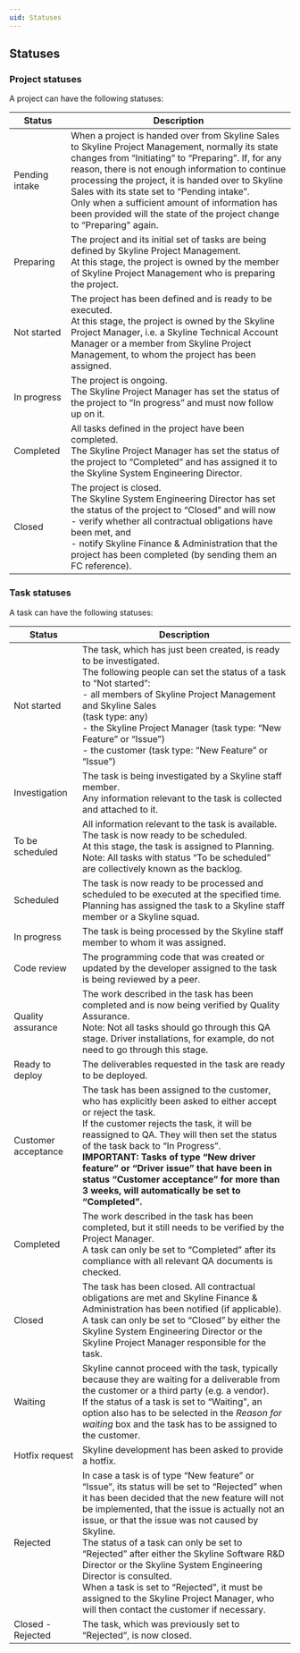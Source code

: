 ```yaml
---
uid: Statuses
---
```


## Statuses

### Project statuses

A project can have the following statuses:

| Status         | Description                                                                                                                                                                                                                                                                                                                                                                                                                                            |
|----------------|--------------------------------------------------------------------------------------------------------------------------------------------------------------------------------------------------------------------------------------------------------------------------------------------------------------------------------------------------------------------------------------------------------------------------------------------------------|
| Pending intake | When a project is handed over from Skyline Sales to Skyline Project Management, normally its state changes from “Initiating” to “Preparing”. If, for any reason, there is not enough information to continue processing the project, it is handed over to Skyline Sales with its state set to “Pending intake”.<br> Only when a sufficient amount of information has been provided will the state of the project change to “Preparing" again.          |
| Preparing      | The project and its initial set of tasks are being defined by Skyline Project Management.<br> At this stage, the project is owned by the member of Skyline Project Management who is preparing the project.                                                                                                                                                                                                                                            |
| Not started    | The project has been defined and is ready to be executed.<br> At this stage, the project is owned by the Skyline Project Manager, i.e. a Skyline Technical Account Manager or a member from Skyline Project Management, to whom the project has been assigned.                                                                                                                                                                                         |
| In progress    | The project is ongoing.<br> The Skyline Project Manager has set the status of the project to “In progress” and must now follow up on it.                                                                                                                                                                                                                                                                                                               |
| Completed      | All tasks defined in the project have been completed.<br> The Skyline Project Manager has set the status of the project to “Completed” and has assigned it to the Skyline System Engineering Director.                                                                                                                                                                                                                                                 |
| Closed         | The project is closed.<br> The Skyline System Engineering Director has set the status of the project to “Closed” and will now<br> -  verify whether all contractual obligations have been met, and<br> -  notify Skyline Finance & Administration that the project has been completed (by sending them an FC reference). |

### Task statuses

A task can have the following statuses:

| Status              | Description                                                                                                                                                                                                                                                                                                                                                                                                                                                                                                                                                        |
|---------------------|--------------------------------------------------------------------------------------------------------------------------------------------------------------------------------------------------------------------------------------------------------------------------------------------------------------------------------------------------------------------------------------------------------------------------------------------------------------------------------------------------------------------------------------------------------------------|
| Not started         | The task, which has just been created, is ready to be investigated.<br> The following people can set the status of a task to “Not started”:<br> -  all members of Skyline Project Management and Skyline Sales<br>(task type: any)<br> -  the Skyline Project Manager (task type: “New Feature” or “Issue”)<br> -  the customer (task type: “New Feature” or “Issue”) |
| Investigation       | The task is being investigated by a Skyline staff member.<br> Any information relevant to the task is collected and attached to it.                                                                                                                                                                                                                                                                                                                                                                                                                                |
| To be scheduled     | All information relevant to the task is available. The task is now ready to be scheduled.<br> At this stage, the task is assigned to Planning.<br> Note: All tasks with status “To be scheduled” are collectively known as the backlog.                                                                                                                                                                                                                                                                                                                            |
| Scheduled           | The task is now ready to be processed and scheduled to be executed at the specified time.<br> Planning has assigned the task to a Skyline staff member or a Skyline squad.                                                                                                                                                                                                                                                                                                                                                                                         |
| In progress         | The task is being processed by the Skyline staff member to whom it was assigned.                                                                                                                                                                                                                                                                                                                                                                                                                                                                                   |
| Code review         | The programming code that was created or updated by the developer assigned to the task is being reviewed by a peer.                                                                                                                                                                                                                                                                                                                                                                                                                                                |
| Quality assurance   | The work described in the task has been completed and is now being verified by Quality Assurance.<br> Note: Not all tasks should go through this QA stage. Driver installations, for example, do not need to go through this stage.                                                                                                                                                                                                                                                                                                                                |
| Ready to deploy     | The deliverables requested in the task are ready to be deployed.                                                                                                                                                                                                                                                                                                                                                                                                                                                                                                   |
| Customer acceptance | The task has been assigned to the customer, who has explicitly been asked to either accept or reject the task.<br> If the customer rejects the task, it will be reassigned to QA. They will then set the status of the task back to “In Progress”.<br> **IMPORTANT: Tasks of type “New driver feature” or “Driver issue” that have been in status “Customer acceptance” for more than 3 weeks, will automatically be set to “Completed”.**                                                                                                |
| Completed           | The work described in the task has been completed, but it still needs to be verified by the Project Manager.<br> A task can only be set to “Completed” after its compliance with all relevant QA documents is checked.                                                                                                                                                                                                                                                                                                                                             |
| Closed              | The task has been closed. All contractual obligations are met and Skyline Finance & Administration has been notified (if applicable).<br> A task can only be set to “Closed” by either the Skyline System Engineering Director or the Skyline Project Manager responsible for the task.                                                                                                                                                                                                                                                                            |
| Waiting             | Skyline cannot proceed with the task, typically because they are waiting for a deliverable from the customer or a third party (e.g. a vendor).<br> If the status of a task is set to “Waiting”, an option also has to be selected in the *Reason for waiting* box and the task has to be assigned to the customer.                                                                                                                                                                                                                  |
| Hotfix request      | Skyline development has been asked to provide a hotfix.                                                                                                                                                                                                                                                                                                                                                                                                                                                                                                            |
| Rejected            | In case a task is of type “New feature” or “Issue”, its status will be set to “Rejected” when it has been decided that the new feature will not be implemented, that the issue is actually not an issue, or that the issue was not caused by Skyline.<br> The status of a task can only be set to “Rejected” after either the Skyline Software R&D Director or the Skyline System Engineering Director is consulted.<br> When a task is set to “Rejected”, it must be assigned to the Skyline Project Manager, who will then contact the customer if necessary.    |
| Closed - Rejected   | The task, which was previously set to “Rejected”, is now closed.                                                                                                                                                                                                                                                                                                                                                                                                                                                                                                   |
